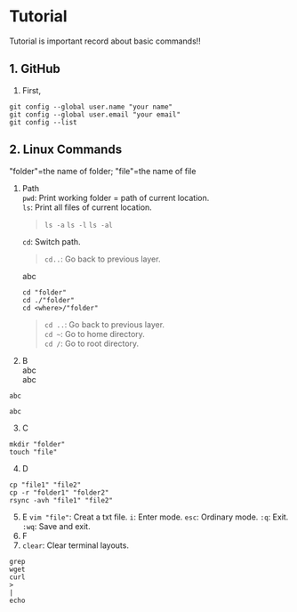 # Tutorial
Tutorial is important record about basic commands!!

## 1. GitHub
1. First,
```
git config --global user.name "your name"
git config --global user.email "your email"
git config --list
```








## 2. Linux Commands
"folder"=the name of folder; "file"=the name of file
1. Path  
`pwd`: Print working folder = path of current location.  
`ls`: Print all files of current location.
    > `ls -a`
    > `ls -l`
    > `ls -al`

    `cd`: Switch path.  
    > `cd..`: Go back to previous layer.

    abc
    ```
    cd "folder"
    cd ./"folder"
    cd <where>/"folder"
    ```
    > `cd ..`: Go back to previous layer.  
    > `cd ~`: Go to home directory.  
    > `cd /`: Go to root directory.  

2. B  
abc  
abc
```
abc
```
    abc


3. C
```
mkdir "folder"
touch "file"
```
4. D
```
cp "file1" "file2"
cp -r "folder1" "folder2"
rsync -avh "file1" "file2"
```
5. E
`vim "file"`: Creat a txt file.
`i`: Enter mode.
`esc`: Ordinary mode.
`:q`: Exit.
`:wq`: Save and exit.
6. F
7. `clear`: Clear terminal layouts.
```
grep
wget
curl
>
|
echo
```






